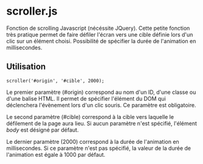 # scroller.js

Fonction de scrolling Javascript (nécéssite JQuery). Cette petite fonction très pratique permet de faire défiler l'écran vers une cible définie lors d'un clic sur un élément choisi. Possibilité de spécifier la durée de l'animation en millisecondes.

## Utilisation

    scroller('#origin', '#cible', 2000);

Le premier paramètre (#origin) correspond au nom d'un ID, d'une classe ou d'une balise HTML. Il permet de spécifier l'élément du DOM qui déclenchera l'évènement lors d'un clic souris. Ce paramètre est obligatoire.

Le second paramètre (#cible) correspond à la cible vers laquelle le défilement de la page aura lieu. Si aucun paramètre n'est spécifié, l'élément *body* est désigné par défaut.

Le dernier paramètre (2000) correspond à la durée de l'animation en millisecondes. Si ce paramètre n'est pas spécifié, la valeur de la durée de l'animation est égale à 1000 par défaut.